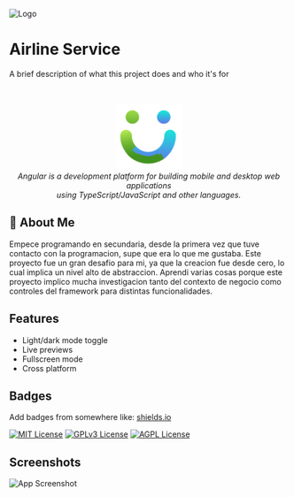 
![Logo](https://dev-to-uploads.s3.amazonaws.com/uploads/articles/th5xamgrr6se0x5ro4g6.png)


# Airline Service

A brief description of what this project does and who it's for

<br />
<p align="center">
  <img src="public/logo.png" alt="angular-logo" width="120px" height="120px"/>
  <br>
  <em>Angular is a development platform for building mobile and desktop web applications
    <br> using TypeScript/JavaScript and other languages.</em>
  <br>
</p>


## 🚀 About Me
Empece programando en secundaria, desde la primera vez que tuve contacto con la programacion, supe que era lo que me gustaba. 
Este proyecto fue un gran desafio para mi, ya que la creacion fue desde cero, lo cual implica un nivel alto de abstraccion.
Aprendi varias cosas porque este proyecto implico mucha investigacion tanto del contexto de negocio como controles del framework para distintas funcionalidades.
## Features

- Light/dark mode toggle
- Live previews
- Fullscreen mode
- Cross platform


## Badges

Add badges from somewhere like: [shields.io](https://shields.io/)

[![MIT License](https://img.shields.io/badge/License-MIT-green.svg)](https://choosealicense.com/licenses/mit/)
[![GPLv3 License](https://img.shields.io/badge/License-GPL%20v3-yellow.svg)](https://opensource.org/licenses/)
[![AGPL License](https://img.shields.io/badge/license-AGPL-blue.svg)](http://www.gnu.org/licenses/agpl-3.0)


## Screenshots

![App Screenshot](https://via.placeholder.com/468x300?text=App+Screenshot+Here)

